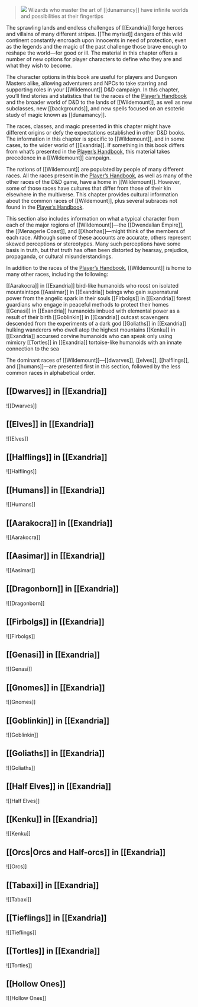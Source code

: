 > ![](https://media.dndbeyond.com/compendium-images/egtw/yDOyqyOocErRgYJK/04-01.jpg)
> Wizards who master the art of [[dunamancy]] have infinite worlds and possibilities at their fingertips

The sprawling lands and endless challenges of [[Exandria]] forge heroes and villains of many different stripes. [[The myriad]] dangers of this wild continent constantly encroach upon innocents in need of protection, even as the legends and the magic of the past challenge those brave enough to reshape the world—for good or ill. The material in this chapter offers a number of new options for player characters to define who they are and what they wish to become.

The character options in this book are useful for players and Dungeon Masters alike, allowing adventurers and NPCs to take starring and supporting roles in your [[Wildemount]] D&D campaign. In this chapter, you’ll find stories and statistics that tie the races of the [Player’s Handbook](https://www.dndbeyond.com/sources/phb "Player’s Handbook") and the broader world of D&D to the lands of [[Wildemount]], as well as new subclasses, new [[backgrounds]], and new spells focused on an esoteric study of magic known as [[dunamancy]].

The races, classes, and magic presented in this chapter might have different origins or defy the expectations established in other D&D books. The information in this chapter is specific to [[Wildemount]], and in some cases, to the wider world of [[Exandria]]. If something in this book differs from what’s presented in the [Player’s Handbook](https://www.dndbeyond.com/sources/phb "Player’s Handbook"), this material takes precedence in a [[Wildemount]] campaign.

The nations of [[Wildemount]] are populated by people of many different races. All the races present in the [Player’s Handbook](https://www.dndbeyond.com/sources/phb "Player’s Handbook"), as well as many of the other races of the D&D game, have a home in [[Wildemount]]. However, some of those races have cultures that differ from those of their kin elsewhere in the multiverse. This chapter provides cultural information about the common races of [[Wildemount]], plus several subraces not found in the [Player’s Handbook](https://www.dndbeyond.com/sources/phb "Player’s Handbook").

This section also includes information on what a typical character from each of the major regions of [[Wildemount]]—the [[Dwendalian Empire]], the [[Menagerie Coast]], and [[Xhorhas]]—might think of the members of each race. Although some of these accounts are accurate, others represent skewed perceptions or stereotypes. Many such perceptions have some basis in truth, but that truth has often been distorted by hearsay, prejudice, propaganda, or cultural misunderstandings.

In addition to the races of the [Player’s Handbook](https://www.dndbeyond.com/sources/phb "Player’s Handbook"), [[Wildemount]] is home to many other races, including the following:

[[Aarakocra]] in [[Exandria]] bird-like humanoids who roost on isolated mountaintops
[[Aasimar]] in [[Exandria]] beings who gain supernatural power from the angelic spark in their souls
[[Firbolgs]] in [[Exandria]] forest guardians who engage in peaceful methods to protect their homes
[[Genasi]] in [[Exandria]] humanoids imbued with elemental power as a result of their birth
[[Goblinkin]] in [[Exandria]] outcast scavengers descended from the experiments of a dark god
[[Goliaths]] in [[Exandria]] hulking wanderers who dwell atop the highest mountains
[[Kenku]] in [[Exandria]] accursed corvine humanoids who can speak only using mimicry
[[Tortles]] in [[Exandria]] tortoise-like humanoids with an innate connection to the sea

The dominant races of [[Wildemount]]—[[dwarves]], [[elves]], [[halflings]], and [[humans]]—are presented first in this section, followed by the less common races in alphabetical order.

## [[Dwarves]] in [[Exandria]]
![[Dwarves]]
## [[Elves]] in [[Exandria]]
![[Elves]]
## [[Halflings]] in [[Exandria]]
![[Halflings]]
## [[Humans]] in [[Exandria]]
![[Humans]]
## [[Aarakocra]] in [[Exandria]]
![[Aarakocra]]
## [[Aasimar]] in [[Exandria]]
![[Aasimar]]
## [[Dragonborn]] in [[Exandria]]
![[Dragonborn]]
## [[Firbolgs]] in [[Exandria]]
![[Firbolgs]]
## [[Genasi]] in [[Exandria]]
![[Genasi]]
## [[Gnomes]] in [[Exandria]]
![[Gnomes]]
## [[Goblinkin]] in [[Exandria]]
![[Goblinkin]]
## [[Goliaths]] in [[Exandria]]
![[Goliaths]]
## [[Half Elves]] in [[Exandria]]
![[Half Elves]]
## [[Kenku]] in [[Exandria]]
![[Kenku]]
## [[Orcs|Orcs and Half-orcs]] in [[Exandria]]
![[Orcs]]
## [[Tabaxi]] in [[Exandria]]
![[Tabaxi]]
## [[Tieflings]] in [[Exandria]]
![[Tieflings]]
## [[Tortles]] in [[Exandria]]
![[Tortles]]
## [[Hollow Ones]]
![[Hollow Ones]]